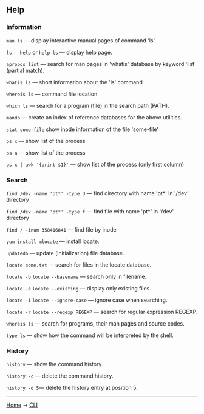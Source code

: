 ## Help

### Information

`man ls` — display interactive manual pages of command 'ls'.

`ls --help` or `help ls` — display help page.

`apropos list` — search for man pages in 'whatis' database by keyword 'list' (partial match).

`whatis ls` — short information about the 'ls' command 

`whereis ls` — command file location

`which ls` — search for a program (file) in the search path (PATH).

`mandb` — create an index of reference databases for the above utilities.

`stat some-file` show inode information of the file 'some-file'

`ps x` — show list of the process

`ps a` — show list of the process

`ps x | awk '{print $1}'` — show list of the process (only first column)

### Search

`find /dev -name 'pt*' -type d` — find directory with name 'pt*' in '/dev' directory

`find /dev -name 'pt*' -type f` — find file with name 'pt*' in '/dev' directory

`find / -inum 358416841` — find file by inode

`yum install mlocate` — install locate.

`updatedb` — update (initialization) file database.

`locate some.txt` — search for files in the locate database. 

`locate -b` `locate --basename` — search only in filename.

`locate -e` `locate --existing` — display only existing files.

`locate -i` `locate --ignore-case` — ignore case when searching.

`locate -r` `locate --regexp REGEXP` — search for regular expression REGEXP.

`whereis ls` — search for programs, their man pages and source codes.

`type ls` — show how the command will be interpreted by the shell.

### History

`history` — show the command history.

`history -c` — delete the command history.

`history -d 5`— delete the history entry at position 5.



---
[Home](../README.md) -> [CLI](cli.md)
